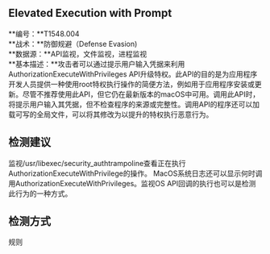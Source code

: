 ## Elevated Execution with Prompt  
**编号：**T1548.004  
**战术：**防御规避（Defense Evasion)  
**数据源：**API监视，文件监视，进程监视  
**基本描述：**攻击者可以通过提示用户输入凭据来利用AuthorizationExecuteWithPrivileges API升级特权。此API的目的是为应用程序开发人员提供一种使用root特权执行操作的简便方法，例如用于应用程序安装或更新。尽管不推荐使用此API，但它仍在最新版本的macOS中可用。调用此API时，将提示用户输入其凭据，但不检查程序的来源或完整性。调用API的程序还可以加载可写的全局文件，可以将其修改为以提升的特权执行恶意行为。  
## 检测建议  
监视/usr/libexec/security_authtrampoline查看正在执行AuthorizationExecuteWithPrivilege的操作。
MacOS系统日志还可以显示何时调用AuthorizationExecuteWithPrivileges。监视OS API回调的执行也可以是检测此行为的一种方式。  
## 检测方式  
规则